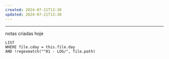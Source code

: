 ```yaml
---
created: 2024-07-21T13:38
updated: 2024-07-21T13:38
---
```



---
notas criadas hoje
```dataview
LIST
WHERE file.cday = this.file.day
AND !regexmatch("^01 - LOG/", file.path)
```
